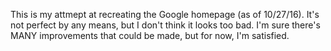 This is my attmept at recreating the Google homepage (as of 10/27/16). It's not perfect by any means, but I don't think it looks too bad. I'm sure there's MANY improvements that could be made, but for now, I'm satisfied. 